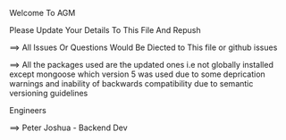 Welcome To AGM

Please Update Your Details To This File And Repush

==> All Issues Or Questions Would Be Diected to This file or github issues

==> All the packages used are the updated ones i.e not globally installed except mongoose which version 5 was used due to some deprication warnings and inability of backwards compatibility due to semantic versioning guidelines

Engineers

==> Peter Joshua - Backend Dev
